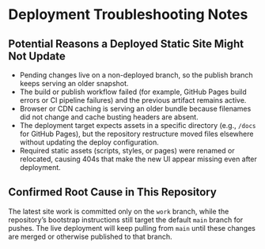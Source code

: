 # Deployment Troubleshooting Notes

## Potential Reasons a Deployed Static Site Might Not Update
- Pending changes live on a non-deployed branch, so the publish branch keeps serving an older snapshot.
- The build or publish workflow failed (for example, GitHub Pages build errors or CI pipeline failures) and the previous artifact remains active.
- Browser or CDN caching is serving an older bundle because filenames did not change and cache busting headers are absent.
- The deployment target expects assets in a specific directory (e.g., `/docs` for GitHub Pages), but the repository restructure moved files elsewhere without updating the deploy configuration.
- Required static assets (scripts, styles, or pages) were renamed or relocated, causing 404s that make the new UI appear missing even after deployment.

## Confirmed Root Cause in This Repository
The latest site work is committed only on the `work` branch, while the repository’s bootstrap instructions still target the default `main` branch for pushes. The live deployment will keep pulling from `main` until these changes are merged or otherwise published to that branch.
